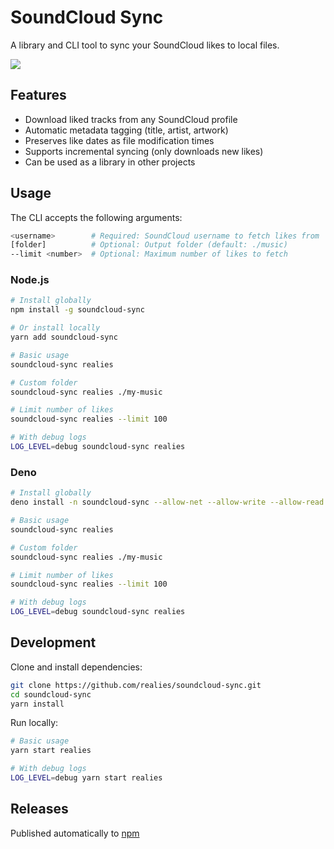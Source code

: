 # SoundCloud Sync

A library and CLI tool to sync your SoundCloud likes to local files.

![](https://i.snipboard.io/ZfMQL5.jpg)

## Features

- Download liked tracks from any SoundCloud profile
- Automatic metadata tagging (title, artist, artwork)
- Preserves like dates as file modification times
- Supports incremental syncing (only downloads new likes)
- Can be used as a library in other projects

## Usage

The CLI accepts the following arguments:
```bash
<username>        # Required: SoundCloud username to fetch likes from
[folder]          # Optional: Output folder (default: ./music)
--limit <number>  # Optional: Maximum number of likes to fetch
```

### Node.js

```bash
# Install globally
npm install -g soundcloud-sync

# Or install locally
yarn add soundcloud-sync

# Basic usage
soundcloud-sync realies

# Custom folder
soundcloud-sync realies ./my-music

# Limit number of likes
soundcloud-sync realies --limit 100

# With debug logs
LOG_LEVEL=debug soundcloud-sync realies
```

### Deno

```bash
# Install globally
deno install -n soundcloud-sync --allow-net --allow-write --allow-read https://deno.land/x/soundcloud_sync/cli.ts

# Basic usage
soundcloud-sync realies

# Custom folder
soundcloud-sync realies ./my-music

# Limit number of likes
soundcloud-sync realies --limit 100

# With debug logs
LOG_LEVEL=debug soundcloud-sync realies
```

## Development

Clone and install dependencies:
```bash
git clone https://github.com/realies/soundcloud-sync.git
cd soundcloud-sync
yarn install
```

Run locally:
```bash
# Basic usage
yarn start realies

# With debug logs
LOG_LEVEL=debug yarn start realies
```

## Releases

Published automatically to [npm](https://www.npmjs.com/package/soundcloud-sync)
